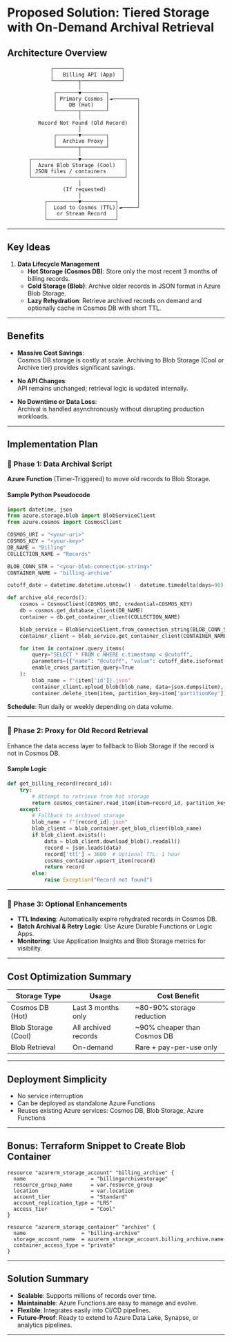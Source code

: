 

# Proposed Solution: Tiered Storage with On-Demand Archival Retrieval

## Architecture Overview


```
              ┌──────────────────────┐ 
              │   Billing API (App)  │ 
              └────────┬─────────────┘ 
                       │ 
               ┌───────▼────────┐ 
               │ Primary Cosmos │◄────────┐ 
               │    DB (Hot)    │         │ 
               └───────┬────────┘         │ 
                       │                  │ 
          Record Not Found (Old Record)   │ 
                       │                  │ 
               ┌───────▼────────┐         │ 
               │  Archive Proxy │         │ 
               └───────┬────────┘         │ 
                       │                  │ 
       ┌───────────────▼──────────────┐   │ 
       │  Azure Blob Storage (Cool)   │   │ 
       │ JSON files / containers      │   │ 
       └──────────────────────────────┘   │ 
                       │                  │ 
                  (If requested)          │ 
                       │                  │ 
            ┌──────────▼───────────┐      │ 
            │  Load to Cosmos (TTL)│◄─────┘ 
            │   or Stream Record   │ 
            └──────────────────────┘ 
```

---

## Key Ideas

1. **Data Lifecycle Management**
   - **Hot Storage (Cosmos DB)**: Store only the most recent 3 months of billing records.
   - **Cold Storage (Blob)**: Archive older records in JSON format in Azure Blob Storage.
   - **Lazy Rehydration**: Retrieve archived records on demand and optionally cache in Cosmos DB with short TTL.

---

## Benefits

- **Massive Cost Savings**:  
  Cosmos DB storage is costly at scale. Archiving to Blob Storage (Cool or Archive tier) provides significant savings.

- **No API Changes**:  
  API remains unchanged; retrieval logic is updated internally.

- **No Downtime or Data Loss**:  
  Archival is handled asynchronously without disrupting production workloads.

---

## Implementation Plan

### 🔹 Phase 1: Data Archival Script

**Azure Function** (Timer-Triggered) to move old records to Blob Storage.

#### Sample Python Pseudocode

```python
import datetime, json
from azure.storage.blob import BlobServiceClient
from azure.cosmos import CosmosClient

COSMOS_URI = "<your-uri>"
COSMOS_KEY = "<your-key>"
DB_NAME = "Billing"
COLLECTION_NAME = "Records"

BLOB_CONN_STR = "<your-blob-connection-string>"
CONTAINER_NAME = "billing-archive"

cutoff_date = datetime.datetime.utcnow() - datetime.timedelta(days=90)

def archive_old_records():
    cosmos = CosmosClient(COSMOS_URI, credential=COSMOS_KEY)
    db = cosmos.get_database_client(DB_NAME)
    container = db.get_container_client(COLLECTION_NAME)

    blob_service = BlobServiceClient.from_connection_string(BLOB_CONN_STR)
    container_client = blob_service.get_container_client(CONTAINER_NAME)

    for item in container.query_items(
        query="SELECT * FROM c WHERE c.timestamp < @cutoff",
        parameters=[{"name": "@cutoff", "value": cutoff_date.isoformat()}],
        enable_cross_partition_query=True
    ):
        blob_name = f"{item['id']}.json"
        container_client.upload_blob(blob_name, data=json.dumps(item), overwrite=True)
        container.delete_item(item, partition_key=item['partitionKey'])
````

**Schedule**: Run daily or weekly depending on data volume.

---

### 🔹 Phase 2: Proxy for Old Record Retrieval

Enhance the data access layer to fallback to Blob Storage if the record is not in Cosmos DB.

#### Sample Logic

```python
def get_billing_record(record_id):
    try:
        # Attempt to retrieve from hot storage
        return cosmos_container.read_item(item=record_id, partition_key=record_id)
    except:
        # Fallback to archived storage
        blob_name = f"{record_id}.json"
        blob_client = blob_container.get_blob_client(blob_name)
        if blob_client.exists():
            data = blob_client.download_blob().readall()
            record = json.loads(data)
            record['ttl'] = 3600  # Optional TTL: 1 hour
            cosmos_container.upsert_item(record)
            return record
        else:
            raise Exception("Record not found")
```

---

### 🔹 Phase 3: Optional Enhancements

* **TTL Indexing**: Automatically expire rehydrated records in Cosmos DB.
* **Batch Archival & Retry Logic**: Use Azure Durable Functions or Logic Apps.
* **Monitoring**: Use Application Insights and Blob Storage metrics for visibility.

---

## Cost Optimization Summary

| Storage Type        | Usage                | Cost Benefit                 |
| ------------------- | -------------------- | ---------------------------- |
| Cosmos DB (Hot)     | Last 3 months only   | \~80-90% storage reduction   |
| Blob Storage (Cool) | All archived records | \~90% cheaper than Cosmos DB |
| Blob Retrieval      | On-demand            | Rare + pay-per-use only      |

---

## Deployment Simplicity

* No service interruption
* Can be deployed as standalone Azure Functions
* Reuses existing Azure services: Cosmos DB, Blob Storage, Azure Functions

---

## Bonus: Terraform Snippet to Create Blob Container

```hcl
resource "azurerm_storage_account" "billing_archive" {
  name                     = "billingarchivestorage"
  resource_group_name      = var.resource_group
  location                 = var.location
  account_tier             = "Standard"
  account_replication_type = "LRS"
  access_tier              = "Cool"
}

resource "azurerm_storage_container" "archive" {
  name                  = "billing-archive"
  storage_account_name  = azurerm_storage_account.billing_archive.name
  container_access_type = "private"
}
```

---

## Solution Summary

* **Scalable**: Supports millions of records over time.
* **Maintainable**: Azure Functions are easy to manage and evolve.
* **Flexible**: Integrates easily into CI/CD pipelines.
* **Future-Proof**: Ready to extend to Azure Data Lake, Synapse, or analytics pipelines.

---
